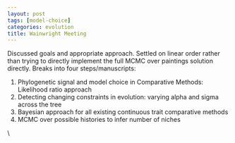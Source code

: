 ```yaml
---
layout: post
tags: [model-choice]
categories: evolution
title: Wainwright Meeting
---
```







 








Discussed goals and appropriate approach. Settled on linear order rather
than trying to directly implement the full MCMC over paintings solution
directly. Breaks into four steps/manuscripts:

1.  Phylogenetic signal and model choice in Comparative Methods:
    Likelihood ratio approach
2.  Detecting changing constraints in evolution: varying alpha and sigma
    across the tree
3.  Bayesian approach for all existing continuous trait comparative
    methods
4.  MCMC over possible histories to infer number of niches

\

